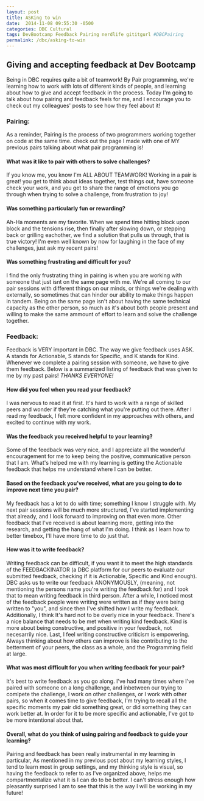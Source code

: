 ```yaml
---
layout: post
title: ASKing to win
date:  2014-11-08 09:55:30 -0500
categories: DBC Cultural
tags: DevBootcamp Feedback Pairing nerdlife gititgurl #DBCPairing
permalink: /dbc/asking-to-win
---
```


## Giving and accepting feedback at Dev Bootcamp

Being in DBC requires quite a bit of teamwork! By Pair programming, we're learning how to work with lots of different kinds of people, and learning about how to give and accept feedback in the process. Today I'm going to talk about how pairing and feedback feels for me, and I encourage you to check out my colleagues' posts to see how they feel about it!

### Pairing:

As a reminder, Pairing is the process of two programmers working together on code at the same time. check out the page I made with one of MY previous pairs talking about what pair programming is!

#### What was it like to pair with others to solve challenges?

If you know me, you know I'm ALL ABOUT TEAMWORK! Working in a pair is great! you get to think about ideas together, test things out, have someone check your work, and you get to share the range of emotions you go through when trying to solve a challenge, from frustration to joy!

#### Was something particularly fun or rewarding?

Ah-Ha moments are my favorite. When we spend time hitting block upon block and the tensions rise, then finally after slowing down, or stepping back or grilling eachother, we find a solution that pulls us through, that is true victory! I'm even well known by now for laughing in the face of my challenges, just ask my recent pairs!

#### Was something frustrating and difficult for you?

I find the only frustrating thing in pairing is when you are working with someone that just isnt on the same page with me. We're all coming to our pair sessions with different things on our minds, or things we're dealing with externally, so sometimes that can hinder our ability to make things happen in tandem. Being on the same page isn't about having the same technical capacity as the other person, so much as it's about both people present and willing to make the same ammount of effort to learn and solve the challenge together.

### Feedback:

Feedback is VERY important in DBC. The way we give feedback uses ASK. A stands for Actionable, S stands for Specific, and K stands for Kind. Whenever we complete a pairing session with someone, we have to give them feedback. Below is a summarized listing of feedback that was given to me by my past pairs! *THANKS EVERYONE!*


#### How did you feel when you read your feedback?

I was nervous to read it at first. It's hard to work with a range of skilled peers and wonder if they're catching what you're putting out there. After I read my feedback, I felt more confident in my approaches with others, and excited to continue with my work.

#### Was the feedback you received helpful to your learning?

Some of the feedback was very nice, and I appreciate all the wonderful encouragement for me to keep being the positive, communicative person that I am. What's helped me with my learning is getting the Actionable feedback that helps me understand where I can be better.

#### Based on the feedback you've received, what are you going to do to improve next time you pair?

My feedback has a lot to do with time; something I know I struggle with. My next pair sessions will be much more structured, I've started implementing that already, and I look forward to improving on that even more. Other feedback that I've received is about learning more, getting into the research, and getting the hang of what I'm doing. I think as I learn how to better timebox, I'll have more time to do just that.

#### How was it to write feedback?

Writing feedback can be difficult, if you want it to meet the high standards of the FEEDBACKINATOR (a DBC platform for our peers to evaluate our submitted feedback, checking if it is Actionable, Specific and Kind enough). DBC asks us to write our feedback ANONYMOUSLY, (meaning, not mentioning the persons name you're writing the feedback for) and I took that to mean writing feedback in third person. After a while, I noticed most of the feedback people were writing were written as if they were being written to "you", and since then I've shifted how I write my feedback. Additionally, I think It's hard not to be overly nice in your feedback. There's a nice balance that needs to be met when writing kind feedback. Kind is more about being constructive, and positive in your feedback, not necesarrily nice. Last, I feel writing constructive criticism is empowering. Always thinking about how others can improve is like contributing to the betterment of your peers, the class as a whole, and the Programming field at large.

#### What was most difficult for you when writing feedback for your pair?

It's best to write feedback as you go along. I've had many times where I've paired with someone on a long challenge, and inbetween our trying to comlpete the challenge, I work on other challenges, or I work with other pairs, so when it comes time to give feedback, I'm trying to recall all the specific moments my pair did something great, or did something they can work better at. In order for it to be more specific and actionable, I've got to be more intentional about that.

#### Overall, what do you think of using pairing and feedback to guide your learning?

Pairing and feedback has been really instrumental in my learning in particular, As mentioned in my previous post about my learning styles, I tend to learn most in group settings, and my thinking style is visual, so having the feedback to refer to as I've organized above, helps me compartmentalize what it is I can do to be better. I can't stress enough how pleasantly surprised I am to see that this is the way I will be working in my future!
